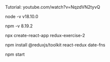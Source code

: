 Tutorial: youtube.com/watch?v=NqzdVN2tyvQ

node -v
v18.10.0

npm -v
8.19.2

npx create-react-app redux-exercise-2

npm install @reduxjs/toolkit react-redux date-fns

npm start